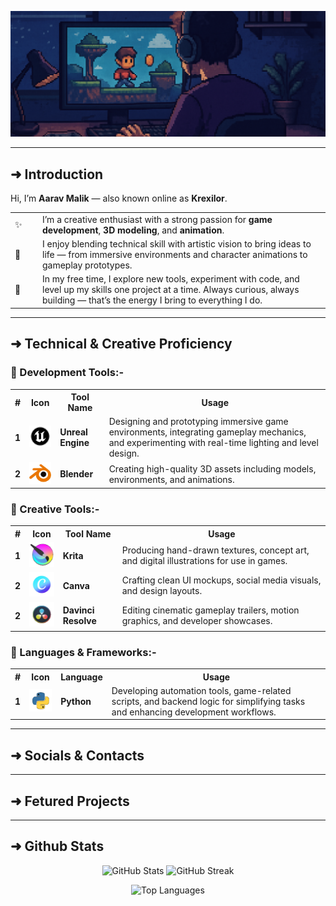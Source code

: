 ![Banner](https://github.com/Krexilor/Krexilor/blob/main/Media/Banners/Github_Banner.png)

---
## ➜ Introduction
Hi, I’m **Aarav Malik** — also known online as **Krexilor**.

<table>
  <tr>
    <td style="width: 30px">✨</td>
    <td>I’m a creative enthusiast with a strong passion for <strong>game development</strong>, <strong>3D modeling</strong>, and <strong>animation</strong>.</td>
  </tr>
  <tr>
    <td>🎨</td>
    <td>I enjoy blending technical skill with artistic vision to bring ideas to life — from immersive environments and character animations to gameplay prototypes.</td>
  </tr>
  <tr>
    <td>🧪</td>
    <td>In my free time, I explore new tools, experiment with code, and level up my skills one project at a time. Always curious, always building — that’s the energy I bring to everything I do.</td>
  </tr>
</table>

---
## ➜ Technical & Creative Proficiency
### 🚀 Development Tools:-
<table>
  <tr>
    <th>#</th>
    <th>Icon</th>
    <th>Tool Name</th>
    <th>Usage</th>
  </tr>
  <tr>
    <td><b>1</b></td>
    <td><img src="https://github.com/Krexilor/Krexilor/blob/main/Media/Logos/Unreal-Engine.png" width="50"/></td>
    <td><b>Unreal Engine</b></td>
    <td>Designing and prototyping immersive game environments, integrating gameplay mechanics, and experimenting with real-time lighting and level design.</td>
  </tr>
  <tr>
    <td><b>2</b></td>
    <td><img src="https://github.com/Krexilor/Krexilor/blob/main/Media/Logos/Blender.png" width="50"/></td>
    <td><b>Blender</b></td>
    <td>Creating high-quality 3D assets including models, environments, and animations.</td>
  </tr>
</table>

### 🎨 Creative Tools:-
<table>
  <tr>
    <th>#</th>
    <th>Icon</th>
    <th>Tool Name</th>
    <th>Usage</th>
  </tr>
  <tr>
    <td><b>1</b></td>
    <td><img src="https://github.com/Krexilor/Krexilor/blob/main/Media/Logos/Krita.png" width="50"/></td>
    <td><b>Krita</b></td>
    <td>Producing hand-drawn textures, concept art, and digital illustrations for use in games.</td>
  </tr>
  <tr>
    <td><b>2</b></td>
    <td><img src="https://github.com/Krexilor/Krexilor/blob/main/Media/Logos/Canva.png" width="50"/></td>
    <td><b>Canva</b></td>
    <td>Crafting clean UI mockups, social media visuals, and design layouts.</td>
  </tr>
  <tr>
    <td><b>2</b></td>
    <td><img src="https://github.com/Krexilor/Krexilor/blob/main/Media/Logos/Davinvi-Resolve.png" width="50"/></td>
    <td><b>Davinci Resolve</b></td>
    <td>Editing cinematic gameplay trailers, motion graphics, and developer showcases.</td>
  </tr>
</table>

### 🧠 Languages & Frameworks:-
<table>
  <tr>
    <th>#</th>
    <th>Icon</th>
    <th>Language</th>
    <th>Usage</th>
  </tr>
  <tr>
    <td><b>1</b></td>
    <td><img src="https://github.com/Krexilor/Krexilor/blob/main/Media/Logos/Python.png" width="50"/></td>
    <td><b>Python</b></td>
    <td>Developing automation tools, game-related scripts, and backend logic for simplifying tasks and enhancing development workflows.</td>
  </tr>
</table>

---
## ➜ Socials & Contacts


---
## ➜ Fetured Projects


---
## ➜ Github Stats
<p align="center">
  <img height="180em" src="https://github-readme-stats.vercel.app/api?username=krexilor&theme=radical&show_icons=true&hide_border=true&count_private=true" alt="GitHub Stats"/>
  <img height="180em" src="https://github-readme-streak-stats.herokuapp.com?user=krexilor&theme=radical&hide_border=true" alt="GitHub Streak"/>
</p>

<p align="center">
  <img src="https://github-readme-stats.vercel.app/api/top-langs/?username=krexilor&theme=radical&show_icons=true&hide_border=true&layout=compact" alt="Top Languages"/>
</p>
